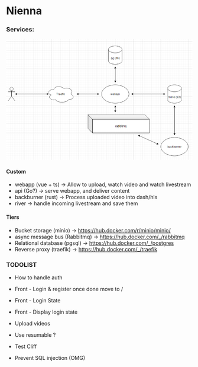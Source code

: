 # Nienna

### Services:

![Docs](docs/archi_schema.png)

#### Custom
* webapp (vue + ts) -> Allow to upload, watch video and watch livestream
* api (Go?) -> serve webapp, and deliver content
* backburner (rust) -> Process uploaded video into dash/hls
* river -> handle incoming livestream and save them

#### Tiers
* Bucket storage (minio) -> https://hub.docker.com/r/minio/minio/
* async message bus (Rabbitmq) -> https://hub.docker.com/_/rabbitmq
* Relational database (pgsql) -> https://hub.docker.com/_/postgres
* Reverse proxy (traefik) -> https://hub.docker.com/_/traefik

### TODOLIST

* How to handle auth
* Front - Login & register once done move to /
* Front - Login State
* Front - Display login state
* Upload videos
  
* Use resumable ?
* Test Cliff
* Prevent SQL injection (OMG)